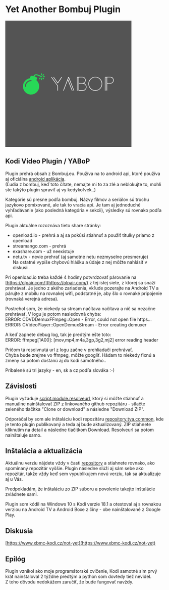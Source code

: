 # Yet Another Bombuj Plugin

![Yet Another Bombuj Plugin](plugin.video.yabop/icon.png)

## Kodi Video Plugin / YABoP

Plugin prehrá obsah z Bombuj.eu.
Používa na to android api, ktoré používa aj oficiálna [android aplikácia](https://play.google.com/store/apps/details?id=com.tosi.bombujmanual).  
(Ľudia z bombuj, keď toto čítate, nemajte mi to za zlé a neblokujte to, mohli ste takýto plugin spraviť aj vy kedykoľvek..)

Kategórie sú presne podľa bombuj. Názvy filmov a seriálov sú trochu jazykovo pomixované, ale tak to vracia api.
Je tam aj jednoduché vyhľadávanie (ako posledná kategória v sekcii), výsledky sú rovnako podľa api.

Plugin aktuálne rozoznáva tieto share stránky:
- openload.io - prehrá a aj sa pokúsi stiahnuť a použiť titulky priamo z openload
- streamango.com - prehrá
- exashare.com - už neexistuje
- netu.tv - nevie prehrať (aj samotné netu nezmyselne presmeruje)  
Na ostatné vypíše chybovú hlášku a údaje z nej môžte nahlásiť v diskusii.

Pri openload.io treba každé 4 hodiny potvrdzovať párovanie na [https://olpair.com/](https://olpair.com/) z tej istej siete, z ktorej sa snaží prehrávať.
Je jedno z akého zariadenia, vkľude pozerajte na Android TV a párujte z mobilu na rovnakej wifi, podstatné je, aby šlo o rovnaké pripojenie (rovnaká verejná adresa).

Postrehol som, že niekedy sa stream načítava načítava a nič sa nezačne prehrávať. V logu je potom nasledovná chyba:  
ERROR: CDVDDemuxFFmpeg::Open - Error, could not open file https...  
ERROR: CVideoPlayer::OpenDemuxStream - Error creating demuxer

A keď zapnete debug log, tak je predtým ešte toto:  
ERROR: ffmpeg[1A00]: [mov,mp4,m4a,3gp,3g2,mj2] error reading header

Pričom tá resolvnutá url z logu začne v prehliadači prehrávať.  
Chyba bude zrejme vo ffmpeg, môžte googliť. Hádam to niekedy fixnú a zmeny sa potom dostanú aj do kodi samotného..

Pribalené sú tri jazyky - en, sk a cz podľa slováka :-)

## Závislosti
Plugin vyžaduje [script.module.resolveurl](https://github.com/jsergio123/script.module.resolveurl), ktorý si môžte stiahnuť a manuálne nainštalovať ZIP z linkovaného github repozitáru - stlačte zeleného tlačitka "Clone or download" a následne "Download ZIP".

Odporáčal by som ale inštaláciu kodi repozitáru [repository.tva.common](https://github.com/tvaddonsco/tva-resolvers-repo/tree/master/zips/repository.tva.common), kde je tento plugin publikovaný a teda aj bude aktualizovaný. ZIP stiahnete kliknutím na detail a následne tlačitkom Download.
Resolveurl sa potom nainštaluje samo.

## Inštalácia a aktualizácia
Aktuálnu verziu nájdete vždy v časti [repository](https://github.com/cache-sk/YABoP/tree/master/repository/plugin.video.yabop) a stiahnete rovnako, ako spomínaný repozitár vyššie.
Plugin následne slúži aj sám sebe ako repozitár, takže vždy keď sem vypublikujem novú verziu, tak sa aktualizuje aj u Vás.

Predpokladám, že inštaláciu zo ZIP súboru a povolenie takejto inštalácie zvládnete sami.

Plugin som kódil na Windows 10 s Kodi verzie 18.1 a otestoval aj s rovnakou verziou na Android TV a Android Boxe z činy - obe nainštalované z Google Play.

## Diskusia
[https://www.xbmc-kodi.cz/not-yet](https://www.xbmc-kodi.cz/not-yet)

## Epilóg
Plugin vznikol ako moje programátorské cvičenie, Kodi samotné sim prvý krát nainštaloval 2 týždne predtým a python som dovtedy tiež nevidel.  
Z toho dôvodu nedokážem zaručiť, že bude fungovať navždy.
